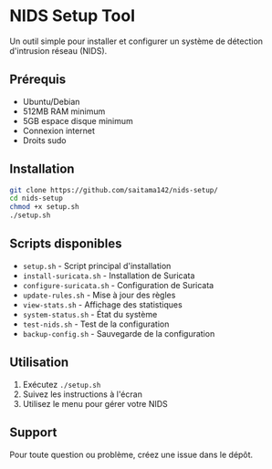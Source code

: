 # NIDS Setup Tool

Un outil simple pour installer et configurer un système de détection d'intrusion réseau (NIDS).

## Prérequis

- Ubuntu/Debian
- 512MB RAM minimum
- 5GB espace disque minimum
- Connexion internet
- Droits sudo

## Installation

```bash
git clone https://github.com/saitama142/nids-setup/
cd nids-setup
chmod +x setup.sh
./setup.sh
```

## Scripts disponibles

- `setup.sh` - Script principal d'installation
- `install-suricata.sh` - Installation de Suricata
- `configure-suricata.sh` - Configuration de Suricata
- `update-rules.sh` - Mise à jour des règles
- `view-stats.sh` - Affichage des statistiques
- `system-status.sh` - État du système
- `test-nids.sh` - Test de la configuration
- `backup-config.sh` - Sauvegarde de la configuration

## Utilisation

1. Exécutez `./setup.sh`
2. Suivez les instructions à l'écran
3. Utilisez le menu pour gérer votre NIDS

## Support

Pour toute question ou problème, créez une issue dans le dépôt.
